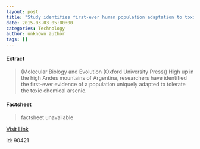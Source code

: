 ```yaml
---
layout: post
title: "Study identifies first-ever human population adaptation to toxic chemical, arsenic"
date: 2015-03-03 05:00:00
categories: Technology
author: unknown author
tags: []
---
```



#### Extract
>(Molecular Biology and Evolution (Oxford University Press)) High up in the high Andes mountains of Argentina, researchers have identified the first-ever evidence of a population uniquely adapted to tolerate the toxic chemical arsenic.

#### Factsheet
>factsheet unavailable

[Visit Link](http://www.eurekalert.org/pub_releases/2015-03/mbae-sif022715.php)

id:   90421
